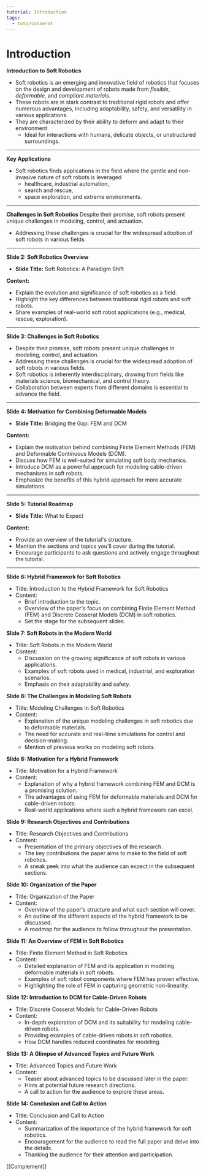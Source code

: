```yaml
---
tutorial: Introduction
tags:
  - tuto/cosserat
---
```


# Introduction

**Introduction to Soft Robotics**

- Soft robotics is an emerging and innovative field of robotics that focuses on the design and development of robots made from *flexible*, *deformable*, and *compliant materials*.
- These robots are in stark contrast to traditional rigid robots and offer numerous advantages, including adaptability, safety, and versatility in various applications.
- They are characterized by their ability to deform and adapt to their environment
	- Ideal for interactions with humans, delicate objects, or unstructured surroundings.

---

**Key Applications**
- Soft robotics finds applications in the field where the gentle and non-invasive nature of soft robots is leveraged  
	- healthcare, industrial automation, 
	- search and rescue, 
	- space exploration, and extreme environments.

---

**Challenges in Soft Robotics**
Despite their promise, soft robots present unique challenges in modeling, control, and actuation.
  - Addressing these challenges is crucial for the widespread adoption of soft robots in various fields.

---
**Slide 2: Soft Robotics Overview**

- **Slide Title:** Soft Robotics: A Paradigm Shift

**Content:**
- Explain the evolution and significance of soft robotics as a field.
- Highlight the key differences between traditional rigid robots and soft robots.
- Share examples of real-world soft robot applications (e.g., medical, rescue, exploration).

---

**Slide 3: Challenges in Soft Robotics**

- Despite their promise, soft robots present unique challenges in modeling, control, and actuation.
- Addressing these challenges is crucial for the widespread adoption of soft robots in various fields.
- Soft robotics is inherently interdisciplinary, drawing from fields like materials science, biomechanical, and control theory.
- Collaboration between experts from different domains is essential to advance the field.

---

**Slide 4: Motivation for Combining Deformable Models**

- **Slide Title:** Bridging the Gap: FEM and DCM

**Content:**
- Explain the motivation behind combining Finite Element Methods (FEM) and Deformable Continuous Models (DCM).
- Discuss how FEM is well-suited for simulating soft body mechanics.
- Introduce DCM as a powerful approach for modeling cable-driven mechanisms in soft robots.
- Emphasize the benefits of this hybrid approach for more accurate simulations.

---

**Slide 5: Tutorial Roadmap**

- **Slide Title:** What to Expect

**Content:**
- Provide an overview of the tutorial's structure.
- Mention the sections and topics you'll cover during the tutorial.
- Encourage participants to ask questions and actively engage throughout the tutorial.

---


**Slide 6: Hybrid Framework for Soft Robotics**

- Title: Introduction to the Hybrid Framework for Soft Robotics
- Content:
  - Brief introduction to the topic.
  - Overview of the paper's focus on combining Finite Element Method (FEM) and Discrete Cosserat Models (DCM) in soft robotics.
  - Set the stage for the subsequent slides.

**Slide 7: Soft Robots in the Modern World**

- Title: Soft Robots in the Modern World
- Content:
  - Discussion on the growing significance of soft robots in various applications.
  - Examples of soft robots used in medical, industrial, and exploration scenarios.
  - Emphasis on their adaptability and safety.

**Slide 8: The Challenges in Modeling Soft Robots**

- Title: Modeling Challenges in Soft Robotics
- Content:
  - Explanation of the unique modeling challenges in soft robotics due to deformable materials.
  - The need for accurate and real-time simulations for control and decision-making.
  - Mention of previous works on modeling soft robots.

**Slide 8: Motivation for a Hybrid Framework**

- Title: Motivation for a Hybrid Framework
- Content:
  - Explanation of why a hybrid framework combining FEM and DCM is a promising solution.
  - The advantages of using FEM for deformable materials and DCM for cable-driven robots.
  - Real-world applications where such a hybrid framework can excel.

**Slide 9: Research Objectives and Contributions**

- Title: Research Objectives and Contributions
- Content:
  - Presentation of the primary objectives of the research.
  - The key contributions the paper aims to make to the field of soft robotics.
  - A sneak peek into what the audience can expect in the subsequent sections.

**Slide 10: Organization of the Paper**

- Title: Organization of the Paper
- Content:
  - Overview of the paper's structure and what each section will cover.
  - An outline of the different aspects of the hybrid framework to be discussed.
  - A roadmap for the audience to follow throughout the presentation.

**Slide 11: An Overview of FEM in Soft Robotics**

- Title: Finite Element Method in Soft Robotics
- Content:
  - Detailed explanation of FEM and its application in modeling deformable materials in soft robots.
  - Examples of soft robot components where FEM has proven effective.
  - Highlighting the role of FEM in capturing geometric non-linearity.

**Slide 12: Introduction to DCM for Cable-Driven Robots**

- Title: Discrete Cosserat Models for Cable-Driven Robots
- Content:
  - In-depth exploration of DCM and its suitability for modeling cable-driven robots.
  - Providing examples of cable-driven robots in soft robotics.
  - How DCM handles reduced coordinates for modeling.

**Slide 13: A Glimpse of Advanced Topics and Future Work**

- Title: Advanced Topics and Future Work
- Content:
  - Teaser about advanced topics to be discussed later in the paper.
  - Hints at potential future research directions.
  - A call to action for the audience to explore these areas.

**Slide 14: Conclusion and Call to Action**

- Title: Conclusion and Call to Action
- Content:
  - Summarization of the importance of the hybrid framework for soft robotics.
  - Encouragement for the audience to read the full paper and delve into the details.
  - Thanking the audience for their attention and participation.


[[Complement]]
